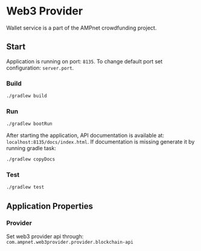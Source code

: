# Web3 Provider

Wallet service is a part of the AMPnet crowdfunding project.

## Start

Application is running on port: `8135`. To change default port set configuration: `server.port`.

### Build

```sh
./gradlew build
```

### Run

```sh
./gradlew bootRun
```

After starting the application, API documentation is available at: `localhost:8135/docs/index.html`.
If documentation is missing generate it by running gradle task:

```sh
./gradlew copyDocs
```

### Test

```sh
./gradlew test
```

## Application Properties

### Provider

Set web3 provider api through: `com.ampnet.web3provider.provider.blockchain-api`
